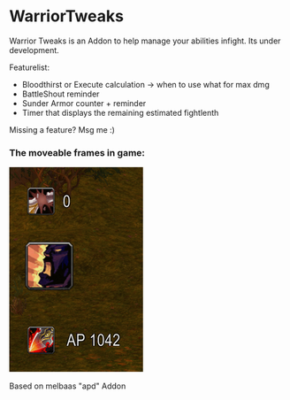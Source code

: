 # WarriorTweaks

Warrior Tweaks is an Addon to help manage your abilities infight. Its under development.

Featurelist:
- Bloodthirst or Execute calculation -> when to use what for max dmg
- BattleShout reminder
- Sunder Armor counter + reminder
- Timer that displays the remaining estimated fightlenth

Missing a feature? Msg me :)

### The moveable frames in game:  
![WT Frames](./WarriorTweaks.png) 

Based on melbaas "apd" Addon
